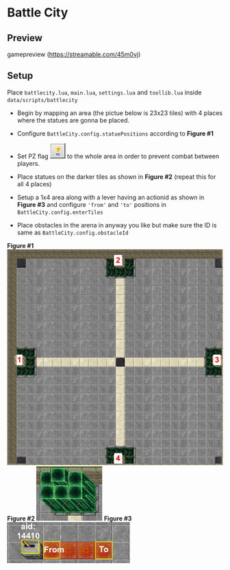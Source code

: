 # Battle City

## Preview
gamepreview (https://streamable.com/45m0vj)

## Setup

Place `battlecity.lua`, `main.lua`, `settings.lua` and `toollib.lua` inside `data/scripts/battlecity`


* Begin by mapping an area (the pictue below is 23x23 tiles) with 4 places where the statues are gonna be placed.
* Configure `BattleCity.config.statuePositions` according to **Figure #1**

* Set PZ flag ![pzflag](https://github.com/idontreallywolf/lua_scripts/blob/main/TFS_1_3/battle_city/setup/icon.png) to the whole area in order to prevent combat between players.
* Place statues on the darker tiles as shown in **Figure #2** (repeat this for all 4 places)
* Setup a 1x4 area along with a lever having an actionid as shown in **Figure #3** and configure `'from'` and `'to'` positions in `BattleCity.config.enterTiles`
* Place obstacles in the arena in anyway you like but make sure the ID is same as `BattleCity.config.obstacleId`

**Figure #1**
![f1](https://github.com/idontreallywolf/lua_scripts/blob/main/TFS_1_3/battle_city/setup/1.png)
**Figure #2**
![f2](https://github.com/idontreallywolf/lua_scripts/blob/main/TFS_1_3/battle_city/setup/2.png)
**Figure #3**
![f3](https://github.com/idontreallywolf/lua_scripts/blob/main/TFS_1_3/battle_city/setup/3.png)